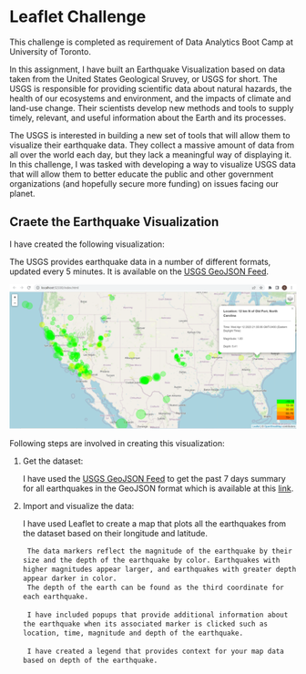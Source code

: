 # Leaflet Challenge

This challenge is completed as requirement of Data Analytics Boot Camp at University of Toronto.

In this assignment, I have built an Earthquake Visualization based on data taken from the United States Geological Sruvey, or USGS for short. The USGS is responsible for providing scientific data about natural hazards, the health of our ecosystems and environment, and the impacts of climate and land-use change. Their scientists develop new methods and tools to supply timely, relevant, and useful information about the Earth and its processes.

The USGS is interested in building a new set of tools that will allow them to visualize their earthquake data. They collect a massive amount of data from all over the world each day, but they lack a meaningful way of displaying it. In this challenge, I was tasked with developing a way to visualize USGS data that will allow them to better educate the public and other government organizations (and hopefully secure more funding) on issues facing our planet.


## Craete the Earthquake Visualization

I have created the following visualization:



The USGS provides earthquake data in a number of different formats, updated every 5 minutes. It is available on the [USGS GeoJSON Feed](https://earthquake.usgs.gov/earthquakes/feed/v1.0/geojson.php).

![Earthquake Visualization](Leaflet-Part-1/Images/Image1.PNG)

Following steps are involved in creating this visualization:

1. Get the dataset:

    I have used the [USGS GeoJSON Feed](https://earthquake.usgs.gov/earthquakes/feed/v1.0/geojson.php) to get the past 7 days summary for all earthquakes in the GeoJSON format which is available at this [link](https://earthquake.usgs.gov/earthquakes/feed/v1.0/summary/all_week.geojson).

2. Import and visualize the data:

    I have used Leaflet to create a map that plots all the earthquakes from the dataset based on their longitude and latitude.

        The data markers reflect the magnitude of the earthquake by their size and the depth of the earthquake by color. Earthquakes with higher magnitudes appear larger, and earthquakes with greater depth appear darker in color.
        The depth of the earth can be found as the third coordinate for each earthquake.

        I have included popups that provide additional information about the earthquake when its associated marker is clicked such as location, time, magnitude and depth of the earthquake.

        I have created a legend that provides context for your map data based on depth of the earthquake.
